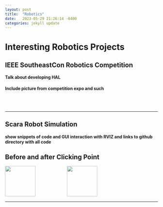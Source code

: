 ```yaml
---
layout: post
title:  "Robotics"
date:   2023-05-29 21:26:14 -0400
categories: jekyll update
---
```


# Interesting Robotics Projects


## IEEE SoutheastCon Robotics Competition
#### Talk about developing HAL
#### Include picture from competition expo and such

</br>
</br>

***

## Scara Robot Simulation
#### show snippets of code and GUI interaction with RVIZ and links to github directory with all code



## Before and after Clicking Point
<img src= "/home/jsuqu/git/suqjuan.github.io/docs/assets/img/test.png" width="100" height="100"/>
<img src= "/home/jsuqu/git/suqjuan.github.io/docs/assets/img/test.png" width="100" height="100" style="margin-left:100px;"/>

***

